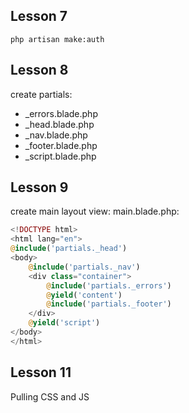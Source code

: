 ## Lesson 7

```
php artisan make:auth
```

## Lesson 8

create partials:
- _errors.blade.php
- _head.blade.php
- _nav.blade.php
- _footer.blade.php
- _script.blade.php


## Lesson 9

create main layout view: main.blade.php:
```php
<!DOCTYPE html>
<html lang="en">
@include('partials._head')
<body>
	@include('partials._nav')
	<div class="container">
		@include('partials._errors')
		@yield('content')
		@include('partials._footer')
	</div>
	@yield('script')
</body>
</html>
```

## Lesson 11

Pulling CSS and JS


